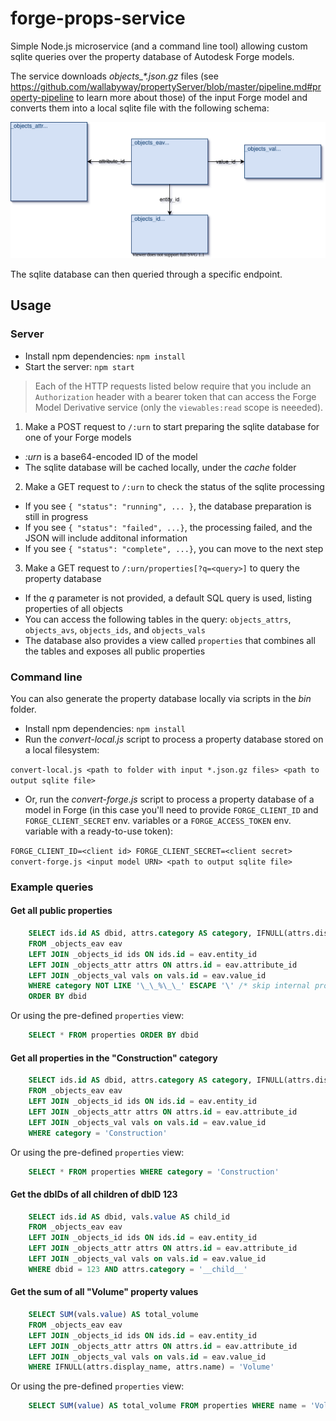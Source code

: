 # forge-props-service

Simple Node.js microservice (and a command line tool) allowing custom sqlite queries over the property database of Autodesk Forge models.

The service downloads _objects\_*.json.gz_ files (see https://github.com/wallabyway/propertyServer/blob/master/pipeline.md#property-pipeline
to learn more about those) of the input Forge model and converts them into a local sqlite file with the following schema:

![Database schema](./schema.svg)

The sqlite database can then queried through a specific endpoint.

## Usage

### Server

- Install npm dependencies: `npm install`
- Start the server: `npm start`

> Each of the HTTP requests listed below require that you include an `Authorization` header with a bearer token
> that can access the Forge Model Derivative service (only the `viewables:read` scope is neeeded).

1. Make a POST request to `/:urn` to start preparing the sqlite database for one of your Forge models
  - _:urn_ is a base64-encoded ID of the model
  - The sqlite database will be cached locally, under the _cache_ folder
2. Make a GET request to `/:urn` to check the status of the sqlite processing
  - If you see `{ "status": "running", ... }`, the database preparation is still in progress
  - If you see `{ "status": "failed", ...}`, the processing failed, and the JSON will include additonal information
  - If you see `{ "status": "complete", ...}`, you can move to the next step
3. Make a GET request to `/:urn/properties[?q=<query>]` to query the property database
  - If the _q_ parameter is not provided, a default SQL query is used, listing properties of all objects
  - You can access the following tables in the query: `objects_attrs`, `objects_avs`, `objects_ids`, and `objects_vals`
  - The database also provides a view called `properties` that combines all the tables and exposes all public properties

### Command line

You can also generate the property database locally via scripts in the _bin_ folder.

- Install npm dependencies: `npm install`
- Run the _convert-local.js_ script to process a property database stored on a local filesystem:

`convert-local.js <path to folder with input *.json.gz files> <path to output sqlite file>`

- Or, run the _convert-forge.js_ script to process a property database of a model in Forge
(in this case you'll need to provide `FORGE_CLIENT_ID` and `FORGE_CLIENT_SECRET` env. variables
or a `FORGE_ACCESS_TOKEN` env. variable with a ready-to-use token):

`FORGE_CLIENT_ID=<client id> FORGE_CLIENT_SECRET=<client secret> convert-forge.js <input model URN> <path to output sqlite file>`

### Example queries

#### Get all public properties

```sql
    SELECT ids.id AS dbid, attrs.category AS category, IFNULL(attrs.display_name, attrs.name) AS name, vals.value AS value
    FROM _objects_eav eav
    LEFT JOIN _objects_id ids ON ids.id = eav.entity_id
    LEFT JOIN _objects_attr attrs ON attrs.id = eav.attribute_id
    LEFT JOIN _objects_val vals on vals.id = eav.value_id
    WHERE category NOT LIKE '\_\_%\_\_' ESCAPE '\' /* skip internal properties */
    ORDER BY dbid
```

Or using the pre-defined `properties` view:

```sql
    SELECT * FROM properties ORDER BY dbid
```

#### Get all properties in the "Construction" category

```sql
    SELECT ids.id AS dbid, attrs.category AS category, IFNULL(attrs.display_name, attrs.name) AS name, vals.value AS value
    FROM _objects_eav eav
    LEFT JOIN _objects_id ids ON ids.id = eav.entity_id
    LEFT JOIN _objects_attr attrs ON attrs.id = eav.attribute_id
    LEFT JOIN _objects_val vals on vals.id = eav.value_id
    WHERE category = 'Construction'
```

Or using the pre-defined `properties` view:

```sql
    SELECT * FROM properties WHERE category = 'Construction'
```

#### Get the dbIDs of all children of dbID 123

```sql
    SELECT ids.id AS dbid, vals.value AS child_id
    FROM _objects_eav eav
    LEFT JOIN _objects_id ids ON ids.id = eav.entity_id
    LEFT JOIN _objects_attr attrs ON attrs.id = eav.attribute_id
    LEFT JOIN _objects_val vals on vals.id = eav.value_id
    WHERE dbid = 123 AND attrs.category = '__child__'
```

#### Get the sum of all "Volume" property values

```sql
    SELECT SUM(vals.value) AS total_volume
    FROM _objects_eav eav
    LEFT JOIN _objects_id ids ON ids.id = eav.entity_id
    LEFT JOIN _objects_attr attrs ON attrs.id = eav.attribute_id
    LEFT JOIN _objects_val vals on vals.id = eav.value_id
    WHERE IFNULL(attrs.display_name, attrs.name) = 'Volume'
```

Or using the pre-defined `properties` view:

```sql
    SELECT SUM(value) AS total_volume FROM properties WHERE name = 'Volume'
```
